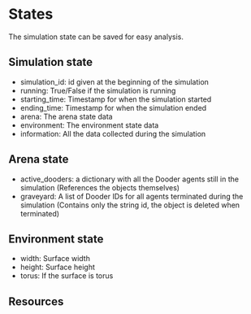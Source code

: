 # States

The simulation state can be saved for easy analysis.

## Simulation state
* simulation_id: id given at the beginning of the simulation
* running: True/False if the simulation is running
* starting_time: Timestamp for when the simulation started
* ending_time: Timestamp for when the simulation ended
* arena: The arena state data
* environment: The environment state data
* information: All the data collected during the simulation

## Arena state
* active_dooders: a dictionary with all the Dooder agents still in the simulation (References the objects themselves)
* graveyard: A list of Dooder IDs for all agents terminated during the simulation (Contains only the string id, the object is deleted when terminated)

## Environment state
* width: Surface width
* height: Surface height
* torus: If the surface is torus

## Resources
